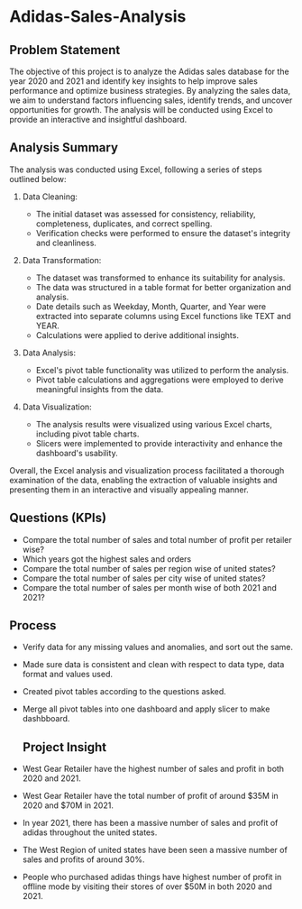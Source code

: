 # Adidas-Sales-Analysis
## Problem Statement
The objective of this project is to analyze the Adidas sales database for the year 2020 and 2021 and identify key insights to help improve sales performance and optimize business strategies. By analyzing the sales data, we aim to understand factors influencing sales, identify trends, and uncover opportunities for growth. The analysis will be conducted using Excel to provide an interactive and insightful dashboard.


## Analysis Summary

The analysis was conducted using Excel, following a series of steps outlined below:

1. Data Cleaning:
   - The initial dataset was assessed for consistency, reliability, completeness, duplicates, and correct spelling.
   - Verification checks were performed to ensure the dataset's integrity and cleanliness.

2. Data Transformation:
   - The dataset was transformed to enhance its suitability for analysis.
   - The data was structured in a table format for better organization and analysis.
   - Date details such as Weekday, Month, Quarter, and Year were extracted into separate columns using Excel functions like TEXT and YEAR.
   - Calculations were applied to derive additional insights.

3. Data Analysis:
   - Excel's pivot table functionality was utilized to perform the analysis.
   - Pivot table calculations and aggregations were employed to derive meaningful insights from the data.

4. Data Visualization:
   - The analysis results were visualized using various Excel charts, including pivot table charts.
   - Slicers were implemented to provide interactivity and enhance the dashboard's usability.

Overall, the Excel analysis and visualization process facilitated a thorough examination of the data, enabling the extraction of valuable insights and presenting them in an interactive and visually appealing manner.


## Questions (KPIs)

- Compare the total number of sales and total number of profit per retailer wise?
- Which years got the highest sales and orders
- Compare the total number of sales per region wise of united states?
- Compare the total number of sales per city wise of united states?
- Compare the total number of sales per month wise of both 2021 and 2021?


## Process

- Verify data for any missing values and anomalies, and sort out the same.
- Made sure data is consistent and clean with respect to data type, data format and values used.
- Created pivot tables according to the questions asked.
- Merge all pivot tables into one dashboard and apply slicer to make dashbboard.

 


  ## Project Insight
- West Gear Retailer have the highest number of sales and profit in both 2020 and 2021.
- West Gear Retailer have the total number of profit of around $35M in 2020 and $70M in 2021.
- In year 2021, there has been a massive number of sales and profit of adidas throughout the united states.
- The West Region of united states have been seen a massive number of sales and profits of around 30%.
- People who purchased adidas things have highest number of profit in offline mode by visiting their stores of over $50M in both 2020 and 2021.


